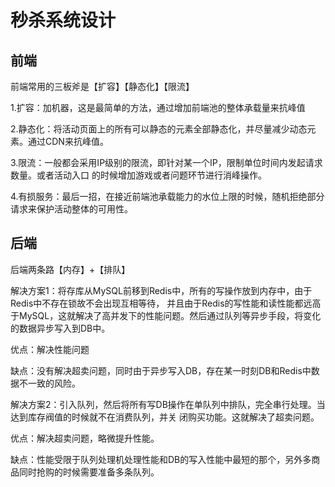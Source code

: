 # 秒杀系统设计

## 前端

前端常用的三板斧是【扩容】【静态化】【限流】

1.扩容：加机器，这是最简单的方法，通过增加前端池的整体承载量来抗峰值

2.静态化：将活动页面上的所有可以静态的元素全部静态化，并尽量减少动态元素。通过CDN来抗峰值。

3.限流：一般都会采用IP级别的限流，即针对某一个IP，限制单位时间内发起请求数量。或者活动入口
的时候增加游戏或者问题环节进行消峰操作。

4.有损服务：最后一招，在接近前端池承载能力的水位上限的时候，随机拒绝部分请求来保护活动整体的可用性。

## 后端

后端两条路【内存】+【排队】

解决方案1：将存库从MySQL前移到Redis中，所有的写操作放到内存中，由于Redis中不存在锁故不会出现互相等待，
并且由于Redis的写性能和读性能都远高于MySQL，这就解决了高并发下的性能问题。然后通过队列等异步手段，将变化的数据异步写入到DB中。

优点：解决性能问题

缺点：没有解决超卖问题，同时由于异步写入DB，存在某一时刻DB和Redis中数据不一致的风险。



解决方案2：引入队列，然后将所有写DB操作在单队列中排队，完全串行处理。当达到库存阀值的时候就不在消费队列，并关
闭购买功能。这就解决了超卖问题。

优点：解决超卖问题，略微提升性能。

缺点：性能受限于队列处理机处理性能和DB的写入性能中最短的那个，另外多商品同时抢购的时候需要准备多条队列。



